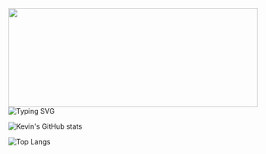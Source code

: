 <div class="head-banner" id="header" align="center" style="width: 100%; max-height: 200px; overflow: hidden;">
  <img src="https://media.giphy.com/media/RLj6dWiZoK2izOGVzs/giphy.gif" width="100%" height="200"/>
</div>

<img src="https://readme-typing-svg.herokuapp.com?font=Fira+Code&duration=2000&color=00FFFF&center=true&multiline=true&repeat=false&width=100%&height=100&lines=Eat;Sleep;Code" alt="Typing SVG" />

![Kevin's GitHub stats](https://github-readme-stats.vercel.app/api?username=kevinbroome&show_icons=true&theme=tokyonight&border_radius=20&border_color=000&hide=stars,contribs)

![Top Langs](https://github-readme-stats.vercel.app/api/top-langs/?username=kevinbroome&layout=donut&theme=tokyonight&border_color=000)


